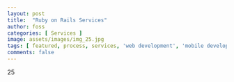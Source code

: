 ```yaml
---
layout: post
title:  "Ruby on Rails Services"
author: foss
categories: [ Services ]
image: assets/images/img_25.jpg
tags: [ featured, process, services, 'web development', 'mobile development' ]
comments: false
---
```

25
